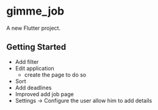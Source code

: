# gimme_job

A new Flutter project.

## Getting Started

- Add filter
- Edit application
  - create the page to do so
- Sort
- Add deadlines
- Improved add job page
- Settings -> Configure the user allow him to add details
